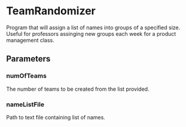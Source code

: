 # TeamRandomizer

Program that will assign a list of names into groups of a specified size. Useful for professors assinging new groups each week for a product management class.

## Parameters

### numOfTeams

The number of teams to be created from the list provided.

### nameListFile

Path to text file containing list of names.
